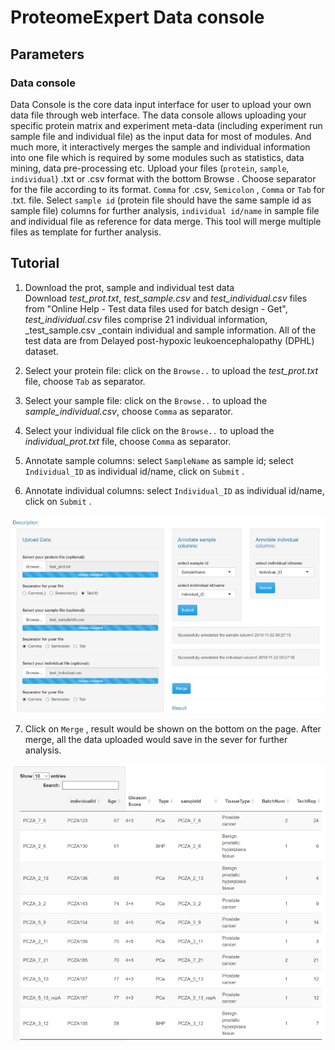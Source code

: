 # ProteomeExpert Data console

## Parameters

### Data console
Data Console is the core data input interface for user to upload your own data file through web interface. The data console allows uploading your specific protein matrix and experiment meta-data (including experiment run sample file and individual file) as the input data for most of modules. And much more, it interactively merges the sample and individual information into one file which is required by some modules such as statistics, data mining, data pre-processing etc.
Upload your files (`protein`, `sample`, `individual`) .txt or .csv format with the bottom Browse . Choose separator for the file according to its format. `Comma` for .csv, `Semicolon`  ,   `Comma`  or   `Tab`   for .txt. file. Select `sample id` (protein file should have the same sample id as sample file) columns for further analysis,  `individual id/name` in sample file and individual file as reference for data merge. This tool will merge multiple files  as template for further analysis.

## Tutorial

1. Download the prot, sample and individual test data<br/>Download _test_prot.txt_, _test_sample.csv_ and _test_individual.csv_ files from "Online Help - Test data files used for batch design - Get", _test_individual.csv_ files comprise 21 individual information, _test_sample.csv _contain individual and sample information. All of the test data are from Delayed post-hypoxic leukoencephalopathy (DPHL) dataset.<br/>
  
  2. Select your protein file: click on the  `Browse..` to upload the _test_prot.txt_ file, choose `Tab` as separator.
3. Select your sample file: click on the  `Browse..` to upload the _sample_individual.csv_, choose `Comma` as separator.
4. Select your individual file click on the  `Browse..` to upload the _individual_prot.txt_ file, choose `Comma` as separator.
5. Annotate sample columns: select `SampleName` as sample id; select `Individual_ID` as individual id/name, click on `Submit` .
6. Annotate individual columns: select `Individual_ID` as individual id/name, click on `Submit` .

![image.png](dataconsole-1.png)

7. Click on `Merge` , result would be shown on the bottom on the page. After merge, all the data uploaded would save in the sever for further analysis.

![image.png](dataconsole-2.png)
